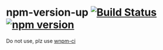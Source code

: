 # npm-version-up [![Build Status](https://img.shields.io/travis/wix-incubator/npm-version-up/master.svg?label=build%20status)](https://travis-ci.org/wix/npm-version-up) [![npm version](https://img.shields.io/npm/v/npm-version-up.svg)](https://www.npmjs.com/package/npm-version-up)

Do not use, plz use [wnpm-ci](https://github.com/wix/wnpm-ci)
